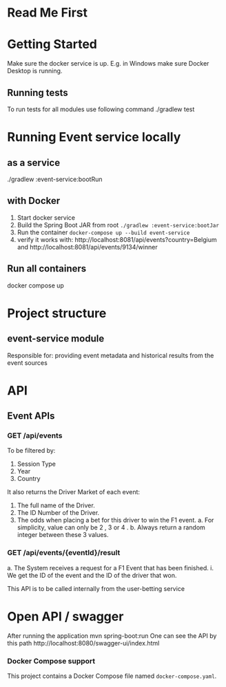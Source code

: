 # Read Me First

# Getting Started
Make sure the docker service is up. E.g. in Windows make sure Docker Desktop is running.

## Running tests
To run tests for all modules use following command
./gradlew test


# Running Event service locally
## as a service
./gradlew :event-service:bootRun

## with Docker
1. Start docker service
2. Build the Spring Boot JAR from root ``./gradlew :event-service:bootJar``
3. Run the container `docker-compose up --build event-service`
4. verify it works with: http://localhost:8081/api/events?country=Belgium and http://localhost:8081/api/events/9134/winner

## Run all containers
docker compose up


# Project structure
## event-service module
Responsible for: providing event metadata and historical results from the event sources

# API
## Event APIs
### GET /api/events
To be filtered by:
1. Session Type
2. Year
3. Country

It also returns the Driver Market of each event:
1. The full name of the Driver.
2. The ID Number of the Driver.
3. The odds when placing a bet for this driver to win the F1
   event.
   a. For simplicity, value can only be 2 , 3 or 4 .
   b. Always return a random integer between these 3
   values.

### GET /api/events/{eventId}/result
a. The System receives a request for a F1 Event that has been finished.
i. We get the ID of the event and the ID of the driver that won.

This API is to be called internally from the user-betting service


# Open API / swagger
After running the application
mvn spring-boot:run
One can see the API by this path
http://localhost:8080/swagger-ui/index.html

### Docker Compose support
This project contains a Docker Compose file named `docker-compose.yaml`.


